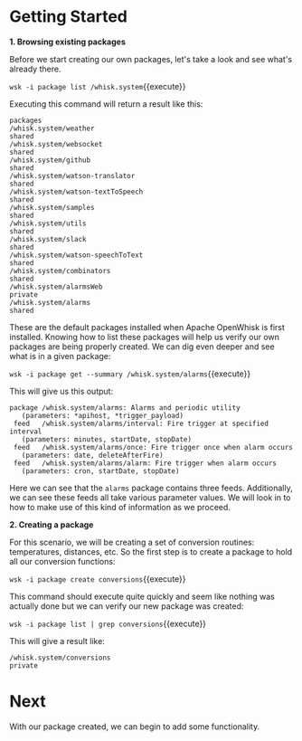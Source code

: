 # Getting Started

**1. Browsing existing packages**

Before we start creating our own packages, let's take a look and see what's already there.

``wsk -i package list /whisk.system``{{execute}}

Executing this command will return a result like this:

```
packages
/whisk.system/weather                                                  shared
/whisk.system/websocket                                                shared
/whisk.system/github                                                   shared
/whisk.system/watson-translator                                        shared
/whisk.system/watson-textToSpeech                                      shared
/whisk.system/samples                                                  shared
/whisk.system/utils                                                    shared
/whisk.system/slack                                                    shared
/whisk.system/watson-speechToText                                      shared
/whisk.system/combinators                                              shared
/whisk.system/alarmsWeb                                                private
/whisk.system/alarms                                                   shared
```

These are the default packages installed when Apache OpenWhisk is first installed.  Knowing how to list these packages will help us verify our own packages are being properly created.  We can dig even deeper and see what is in a given package:

``wsk -i package get --summary /whisk.system/alarms``{{execute}}

This will give us this output:

```
package /whisk.system/alarms: Alarms and periodic utility
   (parameters: *apihost, *trigger_payload)
 feed   /whisk.system/alarms/interval: Fire trigger at specified interval
   (parameters: minutes, startDate, stopDate)
 feed   /whisk.system/alarms/once: Fire trigger once when alarm occurs
   (parameters: date, deleteAfterFire)
 feed   /whisk.system/alarms/alarm: Fire trigger when alarm occurs
   (parameters: cron, startDate, stopDate)
```

Here we can see that the `alarms` package contains three feeds.  Additionally, we can see these feeds all take various parameter values. We will look in to how to make use of this kind of information as we proceed.

**2. Creating a package**

For this scenario, we will be creating a set of conversion routines:  temperatures, distances, etc.  So the first step is to create a package to hold all our conversion functions:

``wsk -i package create conversions``{{execute}}

This command should execute quite quickly and seem like nothing was actually done but we can verify our new package was created:

``wsk -i package list | grep conversions``{{execute}}

This will give a result like:

```
/whisk.system/conversions                                              private
```

# Next

With our package created, we can begin to add some functionality.
